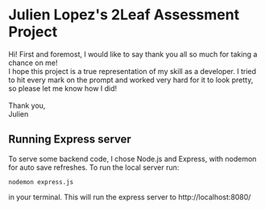 # Julien Lopez's 2Leaf Assessment Project

Hi! First and foremost, I would like to say thank you all so much for taking a chance on me!
<br />
I hope this project is a true representation of my skill as a developer. I tried to hit every mark on
the prompt and worked very hard for it to look pretty, so please let me know how I did!
</br>
</br>
Thank you,
</br>
Julien

## Running Express server

To serve some backend code, I chose Node.js and Express, with nodemon for auto save refreshes. To run the local server run:

    nodemon express.js

in your terminal. This will run the express server to http://localhost:8080/
